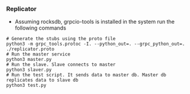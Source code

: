 ### Replicator

- Assuming rocksdb, grpcio-tools is installed in the system run the following
  commands
```
# Generate the stubs using the proto file
python3 -m grpc_tools.protoc -I. --python_out=. --grpc_python_out=. ./replicator.proto
# Run the master service
python3 master.py 
# Run the slave. Slave connects to master
python3 slaver.py
# Run the test script. It sends data to master db. Master db replicates data to slave db
python3 test.py
```

